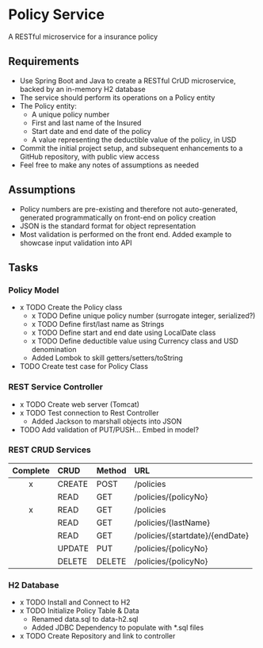 # Policy Service

A RESTful microservice for a insurance policy

## Requirements

- Use Spring Boot and Java to create a RESTful CrUD microservice, backed by an in-memory H2 database
- The service should perform its operations on a Policy entity
- The Policy entity:
    - A unique policy number
    - First and last name of the Insured
    - Start date and end date of the policy
    - A value representing the deductible value of the policy, in USD
- Commit the initial project setup, and subsequent enhancements to a GitHub repository, with public view access
- Feel free to make any notes of assumptions as needed

## Assumptions

- Policy numbers are pre-existing and therefore not auto-generated, generated programmatically on front-end on policy creation
- JSON is the standard format for object representation
- Most validation is performed on the front end. Added example to showcase input validation into API

## Tasks

### Policy Model

- x TODO Create the Policy class
  - x TODO Define unique policy number (surrogate integer, serialized?)
  - x TODO Define first/last name as Strings
  - x TODO Define start and end date using LocalDate class
  - x TODO Define deductible value using Currency class and USD denomination
  - Added Lombok to skill getters/setters/toString
- TODO Create test case for Policy Class

### REST Service Controller

- x TODO Create web server (Tomcat)
- x TODO Test connection to Rest Controller
    - Added Jackson to marshall objects into JSON
- TODO Add validation of PUT/PUSH... Embed in model?
   
### REST CRUD Services

| Complete | CRUD | Method | URL |
|:--------:|:-----|:-------|:----|
| x | CREATE | POST | /policies |
|  | READ | GET | /policies/{policyNo} |
| x | READ | GET | /policies |
|  | READ | GET | /policies/{lastName} |
|  | READ | GET | /policies/{startdate}/{endDate} |
|  | UPDATE | PUT | /policies/{policyNo} |
|  | DELETE | DELETE | /policies/{policyNo} |

### H2 Database

- x TODO Install and Connect to H2
- x TODO Initialize Policy Table & Data
    - Renamed data.sql to data-h2.sql
    - Added JDBC Dependency to populate with *.sql files
- x TODO Create Repository and link to controller